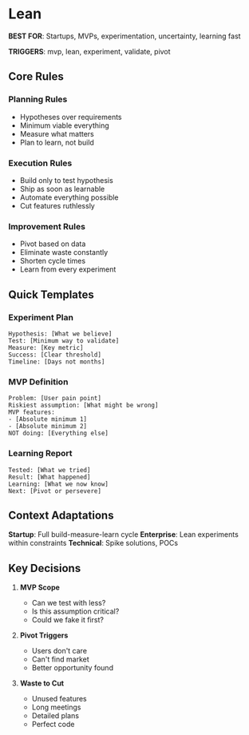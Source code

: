# Lean

**BEST FOR**: Startups, MVPs, experimentation, uncertainty, learning fast

**TRIGGERS**: mvp, lean, experiment, validate, pivot

## Core Rules

### Planning Rules

- Hypotheses over requirements
- Minimum viable everything
- Measure what matters
- Plan to learn, not build

### Execution Rules

- Build only to test hypothesis
- Ship as soon as learnable
- Automate everything possible
- Cut features ruthlessly

### Improvement Rules

- Pivot based on data
- Eliminate waste constantly
- Shorten cycle times
- Learn from every experiment

## Quick Templates

### Experiment Plan

```text
Hypothesis: [What we believe]
Test: [Minimum way to validate]
Measure: [Key metric]
Success: [Clear threshold]
Timeline: [Days not months]
```

### MVP Definition

```text
Problem: [User pain point]
Riskiest assumption: [What might be wrong]
MVP features:
- [Absolute minimum 1]
- [Absolute minimum 2]
NOT doing: [Everything else]
```

### Learning Report

```text
Tested: [What we tried]
Result: [What happened]
Learning: [What we now know]
Next: [Pivot or persevere]
```

## Context Adaptations

**Startup**: Full build-measure-learn cycle **Enterprise**: Lean experiments within constraints **Technical**: Spike
solutions, POCs

## Key Decisions

1. **MVP Scope**
   - Can we test with less?
   - Is this assumption critical?
   - Could we fake it first?

2. **Pivot Triggers**
   - Users don't care
   - Can't find market
   - Better opportunity found

3. **Waste to Cut**
   - Unused features
   - Long meetings
   - Detailed plans
   - Perfect code
